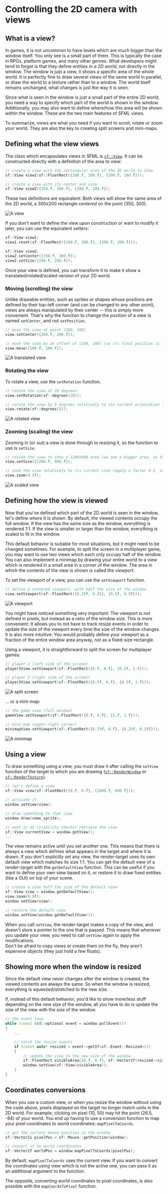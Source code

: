 # Controlling the 2D camera with views

## What is a view?

In games, it is not uncommon to have levels which are much bigger than the window itself.
You only see is a small part of them.
This is typically the case in RPGs, platform games, and many other genres.
What developers might tend to forget is that they define entities *in a 2D world*, not directly in the window.
The window is just a view, it shows a specific area of the whole world.
It is perfectly fine to draw several views of the same world in parallel, or draw the world to a texture rather than to a window.
The world itself remains unchanged, what changes is just the way it is seen.

Since what is seen in the window is just a small part of the entire 2D world, you need a way to specify which part of the world is shown in the window.
Additionally, you may also want to define where/how this area will be shown *within* the window.
These are the two main features of SFML views.

To summarize, views are what you need if you want to scroll, rotate or zoom your world.
They are also the key to creating split screens and mini-maps.

## Defining what the view views

The class which encapsulates views in SFML is [`sf::View`](../../../documentation/3.0.1/classsf_1_1View.html "sf::View documentation").
It can be constructed directly with a definition of the area to view:

```cpp
// create a view with the rectangular area of the 2D world to show
sf::View view1(sf::FloatRect({200.f, 200.f}, {300.f, 200.f}));

// create a view with its center and size
sf::View view2({350.f, 300.f}, {300.f, 200.f});
```

These two definitions are equivalent: Both views will show the same area of the 2D world, a 300x200 rectangle *centered* on the point (350, 300).

![](view-initial.png "A view")

If you don't want to define the view upon construction or want to modify it later, you can use the equivalent setters:

```cpp
sf::View view1;
view1.reset(sf::FloatRect({200.f, 200.f}, {300.f, 200.f}));

sf::View view2;
view2.setCenter({350.f, 300.f});
view2.setSize({200.f, 200.f});
```

Once your view is defined, you can transform it to make it show a translated/rotated/scaled version of your 2D world.

### Moving (scrolling) the view

Unlike drawable entities, such as sprites or shapes whose positions are defined by their top-left corner (and can be changed to any other point), views are always manipulated by their center -- this is simply more convenient.
That's why the function to change the position of a view is named `setCenter`, and not `setPosition`.

```cpp
// move the view at point (200, 200)
view.setCenter({200.f, 200.f});

// move the view by an offset of (100, 100) (so its final position is (300, 300))
view.move({100.f, 100.f});
```

![](view-translated.png "A translated view")

### Rotating the view

To rotate a view, use the `setRotation` function.

```cpp
// rotate the view at 20 degrees
view.setRotation(sf::degrees(20));

// rotate the view by 5 degrees relatively to its current orientation (so its final orientation is 25 degrees)
view.rotate(sf::degrees(5));
```

![](view-rotated.png "A rotated view")

### Zooming (scaling) the view

Zooming in (or out) a view is done through to resizing it, so the function to use is `setSize`.

```cpp
// resize the view to show a 1200x800 area (we see a bigger area, so this is a zoom out)
view.setSize({1200.f, 800.f});

// zoom the view relatively to its current size (apply a factor 0.5, so its final size is 600x400)
view.zoom(0.5f);
```

![](view-scaled.png "A scaled view")

## Defining how the view is viewed

Now that you've defined which part of the 2D world is seen in the window, let's define *where* it is shown.
By default, the viewed contents occupy the full window.
If the view has the same size as the window, everything is rendered 1:1.
If the view is smaller or larger than the window, everything is scaled to fit in the window.

This default behavior is suitable for most situations, but it might need to be changed sometimes.
For example, to split the screen in a multiplayer game, you may want to use two views which each only occupy half of the window.
You can also implement a minimap by drawing your entire world to a view which is rendered in a small area in a corner of the window.
The area in which the contents of the view is shown is called the *viewport*.

To set the viewport of a view, you can use the `setViewport` function.

```cpp
// define a centered viewport, with half the size of the window
view.setViewport(sf::FloatRect({0.25f, 0.25}, {0.5f, 0.5f}));
```

![](view-viewport.png "A viewport")

You might have noticed something very important: The viewport is not defined in pixels, but instead as a ratio of the window size.
This is more convenient: It allows you to not have to track resize events in order to update the size of the viewport every time the size of the window changes.
It is also more intuitive: You would probably define your viewport as a fraction of the entire window area anyway, not as a fixed-size rectangle.

Using a viewport, it is straightforward to split the screen for multiplayer games:

```cpp
// player 1 (left side of the screen)
player1View.setViewport(sf::FloatRect({0.f, 0.f}, {0.5f, 1.f}));

// player 2 (right side of the screen)
player2View.setViewport(sf::FloatRect({0.5f, 0.f}, {0.5f, 1.f}));
```

![](view-split-screen.png "A split screen")

... or a mini-map:

```cpp
// the game view (full window)
gameView.setViewport(sf::FloatRect({0.f, 0.f}, {1.f, 1.f}));

// mini-map (upper-right corner)
minimapView.setViewport(sf::FloatRect({0.75f, 0.f}, {0.25f, 0.25f}));
```

![](view-minimap.png "A minimap")

## Using a view

To draw something using a view, you must draw it after calling the `setView` function of the target to which you are drawing ([`sf::RenderWindow`](../../../documentation/3.0.1/classsf_1_1RenderWindow.html "sf::RenderWindow documentation") or [`sf::RenderTexture`](../../../documentation/3.0.1/classsf_1_1RenderTexture.html "sf::RenderTexture documentation")).

```cpp
// let's define a view
sf::View view(sf::FloatRect({0.f, 0.f}, {1000.f, 600.f}));

// activate it
window.setView(view);

// draw something to that view
window.draw(some_sprite);

// want to do visibility checks? retrieve the view
sf::View currentView = window.getView();
...
```

The view remains active until you set another one.
This means that there is always a view which defines what appears in the target and where it is drawn.
If you don't explicitly set any view, the render-target uses its own default view which matches its size 1:1.
You can get the default view of a render-target with the `getDefaultView` function.
This can be useful if you want to define your own view based on it, or restore it to draw fixed entities (like a GUI) on top of your scene.

```cpp
// create a view half the size of the default view
sf::View view = window.getDefaultView();
view.zoom(0.5f);
window.setView(view);

// restore the default view
window.setView(window.getDefaultView());
```

When you call `setView`, the render-target makes a *copy* of the view, and doesn't store a pointer to the one that is passed.
This means that whenever you update your view, you need to call `setView` again to apply the modifications.  
Don't be afraid to copy views or create them on the fly, they aren't expensive objects (they just hold a few floats).

## Showing more when the window is resized

Since the default view never changes after the window is created, the viewed contents are always the same.
So when the window is resized, everything is squeezed/stretched to the new size.

If, instead of this default behavior, you'd like to show more/less stuff depending on the new size of the window, all you have to do is update the size of the view with the size of the window.

```cpp
// the event loop
while (const std::optional event = window.pollEvent())
{
    ...

    // catch the resize events
    if (const auto* resized = event->getIf<sf::Event::Resized>())
    {
        // update the view to the new size of the window
        sf::FloatRect visibleArea({0.f, 0.f}, sf::Vector2f(resized->size));
        window.setView(sf::View(visibleArea));
    }
}
```

## Coordinates conversions

When you use a custom view, or when you resize the window without using the code above, pixels displayed on the target no longer match units in the 2D world.
For example, clicking on pixel (10, 50) may hit the point (26.5, -84) of your world.
You end up having to use a conversion function to map your pixel coordinates to world coordinates: `mapPixelToCoords`.

```cpp
// get the current mouse position in the window
sf::Vector2i pixelPos = sf::Mouse::getPosition(window);

// convert it to world coordinates
sf::Vector2f worldPos = window.mapPixelToCoords(pixelPos);
```

By default, `mapPixelToCoords` uses the current view.
If you want to convert the coordinates using view which is not the active one, you can pass it as an additional argument to the function.

The opposite, converting world coordinates to pixel coordinates, is also possible with the `mapCoordsToPixel` function.
